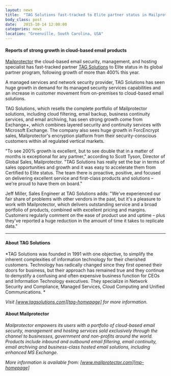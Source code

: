 ```yaml
---
layout: news
title:  "TAG Solutions fast-tracked to Elite partner status in Mailprotector partner program"
body_class: post
date:   2015-10-14 12:00:00
categories: news
location: "Greenville, South Carolina, USA"
---
```


#### Reports of strong growth in cloud-based email products

[Mailprotector][mp-homepage] the cloud-based email security, management, and hosting specialist has fast-tracked partner [TAG Solutions][tag-homepage] to Elite status in its global partner program, following growth of more than 400% this year.

A managed services and network security provider, TAG Solutions has seen huge growth in demand for its managed security services capabilities and an increase in customer movement from on-premises to cloud-based email solutions.

TAG Solutions, which resells the complete portfolio of Mailprotector solutions, including cloud filtering, email backup, business continuity services, and email archiving, has seen strong growth come from Exchange+, which combines layered security and continuity services with Microsoft Exchange. The company also sees huge growth in ForcEncrypt sales, Mailprotector's encryption platform from their security-conscious customers within all regulated vertical markets.

"To see 200% growth is excellent, but to see double that in a matter of months is exceptional for any partner," according to Scott Tyson, Director of Global Sales, Mailprotector. "TAG Solutions has really set the bar in terms of sales opportunities and growth and it was easy to accelerate them from Certified to Elite status. The team there is proactive, positive, and focused on delivering excellent service and first-class products and solutions – we're proud to have them on board."

Jeff Miller, Sales Engineer at TAG Solutions adds: "We've experienced our fair share of problems with other vendors in the past, but it's a pleasure to work with Mailprotector, which delivers outstanding service and a broad portfolio of products, combined with excellent pricing and margins. Customers regularly comment on the ease of product use and uptime – plus they've reported a huge reduction in the amount of time it takes to replicate data."


***

#### About TAG Solutions
*TAG Solutions was founded in 1991 with one objective, to simplify the inherent complexities of information technology for their cherished customers. Technology has radically changed since they first opened their doors for business, but their approach has remained true and they continue to demystify a confusing and often expensive business function for CEOs and Information Technology executives. They specialize in Network Security and Compliance, Managed Services, Cloud Computing and Unified Communications.
*

*Visit [www.tagsolutions.com][tag-homepage] for more information.*

#### About Mailprotector
*Mailprotector empowers its users with a portfolio of cloud-based email security, management and hosting services sold exclusively through the channel to businesses, government and non-profits around the world. Products include inbound and outbound email filtering, email continuity, email archiving and business-class hosted email solutions, including enhanced MS Exchange.*

*More information is available from:  [www.mailprotector.com][mp-homepage]*


[tag-homepage]: http://www.tagsolutions.com
[mp-homepage]: http://www.mailprotector.com


